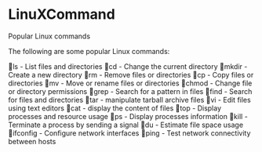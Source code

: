 # LinuXCommand
Popular Linux commands

The following are some popular Linux commands:

🔹ls - List files and directories
🔹cd - Change the current directory
🔹mkdir - Create a new directory
🔹rm - Remove files or directories
🔹cp - Copy files or directories
🔹mv - Move or rename files or directories
🔹chmod - Change file or directory permissions
🔹grep - Search for a pattern in files
🔹find - Search for files and directories
🔹tar - manipulate tarball archive files
🔹vi - Edit files using text editors
🔹cat - display the content of files
🔹top - Display processes and resource usage
🔹ps - Display processes information
🔹kill - Terminate a process by sending a signal
🔹du - Estimate file space usage
🔹ifconfig - Configure network interfaces
🔹ping - Test network connectivity between hosts

